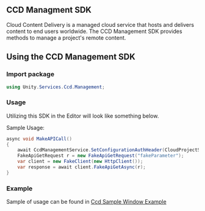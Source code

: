 ## CCD Managment SDK

Cloud Content Delivery is a managed cloud service that hosts and delivers content to end users worldwide. The CCD Management SDK provides methods to manage a project's remote content.

## Using the CCD Management SDK

### Import package

```csharp
using Unity.Services.Ccd.Management;
```

### Usage
Utilizing this SDK in the Editor will look like something below.

Sample Usage:
```csharp
async void MakeAPICall()
{
    await CcdManagementService.SetConfigurationAuthHeader(CloudProjectSettings.accessToken);
    FakeApiGetRequest r = new FakeApiGetRequest("fakeParameter");
    var client = new FakeClient(new HttpClient());
    var response = await client.FakeApiGetAsync(r);
}
```

### Example
Sample of usage can be found in [Ccd Sample Window Example](./Samples~/CcdSampleWindow/CcdSampleWindow.cs)



